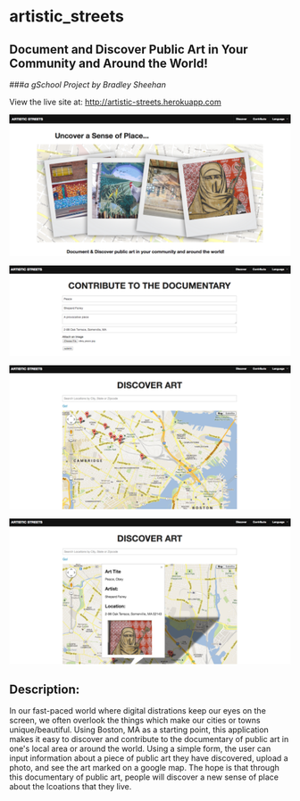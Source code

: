 artistic_streets
================

## Document and Discover Public Art in Your Community and Around the World!
###*a gSchool Project by Bradley Sheehan*

View the live site at: http://artistic-streets.herokuapp.com

![Alt text](/app/assets/images/screen_shot_home_hero.png)


![Alt text](/app/assets/images/screen_shot_contribute.png)


![Alt text](/app/assets/images/screen_shot_map.png)


![Alt text](/app/assets/images/screen_shot_infowind.png)


## Description:

In our fast-paced world where digital distrations keep our eyes on the screen, we often overlook the things which make our cities or towns unique/beautiful.  Using Boston, MA as a starting point, this application makes it easy to discover and contribute to the documentary of public art in one's local area or around the world.  Using a simple form, the user can input information about a piece of public art they have discovered, upload a photo, and see the art marked on a google map.  The hope is that through this documentary of public art, people will discover a new sense of place about the lcoations that they live.



